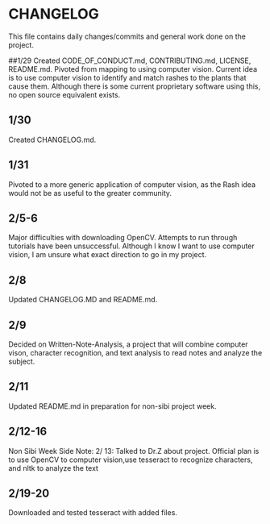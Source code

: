 # CHANGELOG
This file contains daily changes/commits and general work done on the project.

##1/29
Created CODE_OF_CONDUCT.md, CONTRIBUTING.md, LICENSE, README.md.
Pivoted from mapping to using computer vision. Current idea is to use computer vision to identify and match rashes to the plants that cause them. Although there is some current proprietary software using this, no open source equivalent  exists.

## 1/30
Created CHANGELOG.md.

## 1/31
Pivoted to a more generic application of computer vision, as the Rash idea would not be as useful to the greater community.

## 2/5-6
Major difficulties with downloading OpenCV. Attempts to run through tutorials have been unsuccessful. Although I know I want to use computer vision, I am unsure what exact direction to go in my project.

## 2/8
Updated CHANGELOG.MD and README.md.

## 2/9
Decided on Written-Note-Analysis, a project that will combine computer vison, character recognition, and text analysis to read notes and analyze the subject.

## 2/11
Updated README.md in preparation for non-sibi project week.  

## 2/12-16
Non Sibi Week
Side Note: 2/ 13: Talked to Dr.Z about project. Official plan is to use OpenCV to computer vision,use tesseract to recognize characters, and nltk to analyze the text

## 2/19-20
Downloaded and tested tesseract with added files.
